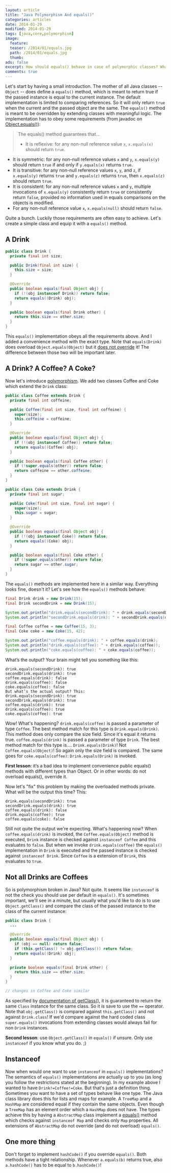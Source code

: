 ```yaml
---
layout: article
title: "Java Polymorphism And equals()"
categories: articles
date: 2014-01-29
modified: 2014-01-29
tags: [java,core,polymorphism]
image:
  feature: 
  teaser: /2014/01/equals.jpg
  path: /2014/01/equals.jpg
  thumb: 
ads: false
excerpt: How should equals() behave in case of polymorphic classes? What are the pitfalls here?
comments: true
---
```


Let's start by having a small introduction. The mother of all Java classes -- `Object` -- does define a `equals()` method, which is meant to return true if the passed instance is equal to the current instance. The default implementation is limited to comparing references. So it will only return `true` when the current and the passed object are the same. The `equals()` method is meant to be overridden by extending classes with meaningful logic. The implementation has to obey some requirements (from javadoc on [Object.equals()]):

> The equals() method guarantees that...
>
> * It is reflexive: for any non-null reference value `x`, `x.equals(x)` should return `true`.
* It is symmetric: for any non-null reference values `x` and `y`, `x.equals(y)` should return `true` if and only if `y.equals(x)` returns `true`.
* It is transitive: for any non-null reference values `x`, `y`, and `z`, if `x.equals(y)` returns `true` and `y.equals(z)` returns `true`, then `x.equals(z)` should return `true`.
* It is consistent: for any non-null reference values `x` and `y`, multiple invocations of `x.equals(y)` consistently return `true` or consistently return `false`, provided no information used in equals comparisons on the objects is modified.
* For any non-null reference value `x`, `x.equals(null)` should return `false`.

Quite a bunch. Luckily those requirements are often easy to achieve. Let's create a simple class and equip it with a `equals()` method.

## A Drink
```java
public class Drink {
  private final int size;

  public Drink(final int size) {
    this.size = size;
  }

  @Override
  public boolean equals(final Object obj) {
    if (!(obj instanceof Drink)) return false;
    return equals((Drink) obj);
  }

  public boolean equals(final Drink other) {
    return this.size == other.size;
  }
}
```

This `equals()` implementation obeys all the requirements above. And I added a convenience method with the exact type. Note that `equals(Drink)` does overload `Object.equals(Object)` but it [does not override] it! The difference between those two will be important later.

## A Drink? A Coffee? A Coke?
Now let's introduce [polymorphism]. We add two classes Coffee and Coke which extend the `Drink` class:

```java
public class Coffee extends Drink {
  private final int coffeine;

  public Coffee(final int size, final int coffeine) {
    super(size);
    this.coffeine = coffeine;
  }

  @Override
  public boolean equals(final Object obj) {
    if (!(obj instanceof Coffee)) return false;
    return equals((Coffee) obj);
  }

  public boolean equals(final Coffee other) {
    if (!super.equals(other)) return false;
    return coffeine == other.coffeine;
  }
}

public class Coke extends Drink {
  private final int sugar;

  public Coke(final int size, final int sugar) {
    super(size);
    this.sugar = sugar;
  }

  @Override
  public boolean equals(final Object obj) {
    if (!(obj instanceof Coke)) return false;
    return equals((Coke) obj);
  }

  public boolean equals(final Coke other) {
    if (!super.equals(other)) return false;
    return sugar == other.sugar;
  }
}
```

The `equals()` methods are implemented here in a similar way. Everything looks fine, doesn't it? Let's see how the `equals()` methods behave:

```java
final Drink drink = new Drink(15);
final Drink secondDrink = new Drink(15);

System.out.println("drink.equals(secondDrink): " + drink.equals(secondDrink));
System.out.println("secondDrink.equals(drink): " + secondDrink.equals(drink));

final Coffee coffee = new Coffee(15, 3);
final Coke coke = new Coke(15, 42);

System.out.println("coffee.equals(drink): " + coffee.equals(drink);
System.out.println("drink.equals(coffee): " + drink.equals(coffee));
System.out.println("coke.equals(coffee): " + coke.equals(coffee));
```

What’s the output? Your brain might tell you something like this:

~~~
drink.equals(secondDrink): true
secondDrink.equals(drink): true
coffee.equals(drink): false
drink.equals(coffee): false
coke.equals(coffee): false
But what’s the actual output? This:
drink.equals(secondDrink): true
secondDrink.equals(drink): true
coffee.equals(drink): true
drink.equals(coffee): true
coke.equals(coffee): true
~~~

Wow! What's happening? `drink.equals(coffee)` is passed a parameter of type `Coffee`. The best method match for this type is `Drink.equals(Drink)`. This method does only compare the size field. Since it's equal it returns true. `coffee.equals(drink)` is passed a parameter of type `Drink`. The best method match for this type is.... `Drink.equals(Drink)`! Not `Coffee.equals(Object)`! So again only the size field is compared. The same goes for `coke.equals(coffee)`: `Drink.equals(Drink)` is invoked.

**First lesson**: it’s a bad idea to implement convenience public equals() methods with different types than Object. Or in other words: do not overload equals(), override it.

Now let's "fix" this problem by making the overloaded methods private. What will be the output this time? This:

~~~
drink.equals(secondDrink): true
secondDrink.equals(drink): true
coffee.equals(drink): false
drink.equals(coffee): true
coffee.equals(coke): false
~~~

Still not quite the output we're expecting. What's happening now? When `coffee.equals(drink)` is invoked, the `Coffee.equals(Object)` method is executed, `Drink` instance is checked against `instanceof Coffee` and this evaluates to `false`. But when we invoke `drink.equals(coffee)` the `equals()` implementation in `Drink` is executed and the passed instance is checked against `instanceof Drink`. Since `Coffee` is a extension of `Drink`, this evaluates to `true`.

## Not all Drinks are Coffees
So is polymorphism broken in Java? Not quite. It seems like `instanceof` is not the check you should use per default in `equals()`. It's sometimes important, we'll see in a minute, but usually what you'd like to do is to use `Object.getClass()` and compare the class of the passed instance to the class of the current instance:

```java
public class Drink {
  ...

  @Override
  public boolean equals(final Object obj) {
    if (obj == null) return false;
    if (this.getClass() != obj.getClass()) return false;
    return equals((Drink) obj);
  }

  private boolean equals(final Drink other) {
    return this.size == other.size;
  }
}

// changes in Coffee and Coke similar
```

As specified by [documentation of getClass()], it is guaranteed to return the same `Class` instance for the same class. So it is save to use the `==` operator. Note that `obj.getClass()` is compared against `this.getClass()` and not against `Drink.class`! If we'd compare against the hard coded class `super.equals()` invocations from extending classes would always fail for non `Drink` instances.

**Second lesson**: use `Object.getClass()` in `equals()` if unsure. Only use `instanceof` if you know what you do. ;)

## Instanceof
Now when would one want to use `instanceof` in `equals()` implementations? The semantics of `equals()` implementations are actually up to you (as long you follow the restrictions stated at the beginning). In my example above I wanted to have `Drink!=Coffee!=Coke`. But that's just a definition thing. Sometimes you want to have a set of types behave like one type. The Java class library does this for lists and maps for example. A `TreeMap` and a `HashMap` are considered equal if they contain the same objects. Even though a `TreeMap` has an element order which a `HashMap` does not have. The types achieve this by having a `AbstractMap` class implement a [equals()] method which checks against `instanceof Map` and checks only `Map` properties. All extensions of `AbstractMap` do not override (and do not overload) `equals()`.

## One more thing
Don't forget to implement `hashCode()` if you override `equals()`. Both methods have a tight relationship. Whenever `a.equals(b)` returns true, also `a.hashCode()` has to be equal to `b.hashCode()`!

[Object.equals()]: https://docs.oracle.com/javase/7/docs/api/java/lang/Object.html#equals%28java.lang.Object%29
[does not override]: https://stackoverflow.com/questions/10568772/overloaded-and-overridden-in-java
[polymorphism]: https://en.wikipedia.org/wiki/Polymorphism_%28computer_science%29
[documentation of getClass()]: https://docs.oracle.com/javase/7/docs/api/java/lang/Object.html#getClass%28%29
[equals()]: http://grepcode.com/file/repository.grepcode.com/java/root/jdk/openjdk/6-b14/java/util/AbstractMap.java#AbstractMap.equals%28java.lang.Object%29
